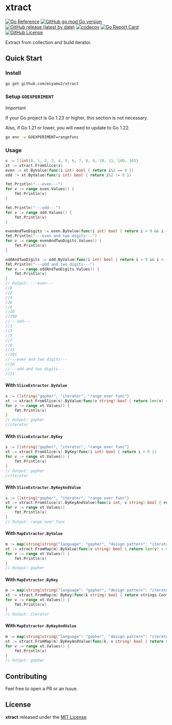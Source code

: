 # xtract

[![Go Reference](https://pkg.go.dev/badge/github.com/miyamo2/xtract.svg)](https://pkg.go.dev/github.com/miyamo2/xtract)
[![GitHub go.mod Go version](https://img.shields.io/github/go-mod/go-version/miyamo2/xtract)](https://img.shields.io/github/go-mod/go-version/miyamo2/xtract)
[![GitHub release (latest by date)](https://img.shields.io/github/v/release/miyamo2/xtract)](https://img.shields.io/github/v/release/miyamo2/xtract)
[![codecov](https://codecov.io/gh/miyamo2/xtract/graph/badge.svg?token=PXU3HXGBWQ)](https://codecov.io/gh/miyamo2/xtract)
[![Go Report Card](https://goreportcard.com/badge/github.com/miyamo2/xtract)](https://goreportcard.com/report/github.com/miyamo2/xtract)
[![GitHub License](https://img.shields.io/github/license/miyamo2/xtract?&color=blue)](https://img.shields.io/github/license/miyamo2/xtract?&color=blue)

Extract from collection and build iterator.

## Quick Start

### Install

```sh
go get github.com/miyamo2/xtract
```

### Setup `GOEXPERIMENT`

> [!IMPORTANT]
> 
> If your Go project is Go 1.23 or higher, this section is not necessary.
> 
> Also, if Go 1.21 or lower, you will need to update to Go 1.22.

```sh
go env -w GOEXPERIMENT=rangefunc
```

### Usage

```go
s := []int{0, 1, 2, 3, 4, 5, 6, 7, 8, 9, 10, 11, 100, 101}
xt := xtract.FromSlice(s)
even := xt.ByValue(func(i int) bool { return i%2 == 0 })
odd := xt.ByValue(func(i int) bool { return i%2 != 0 })

fmt.Println("---even---")
for v := range even.Values() {
    fmt.Println(v)
}

fmt.Println("---odd---")
for v := range odd.Values() {
    fmt.Println(v)
}

evenAndTwoDigits := even.ByValue(func(i int) bool { return i > 9 && i < 100 })
fmt.Println("---even and two digits---")
for v := range evenAndTwoDigits.Values() {
    fmt.Println(v)
}

oddAndTwoDigits := odd.ByValue(func(i int) bool { return i > 9 && i < 100 })
fmt.Println("---odd and two digits---")
for v := range oddAndTwoDigits.Values() {
    fmt.Println(v)
}
// Output: ---even---
//0
//2
//4
//6
//8
//10
//100
//---odd---
//1
//3
//5
//7
//9
//11
//101
//---even and two digits---
//10
//---odd and two digits---
//11
```

#### With `SliceExtractor.ByValue`

```go
s := []string{"gopher", "iterator", "range over func"}
xt := xtract.FromSlice(s).ByValue(func(v string) bool { return len(v) < 9 })
for v := range xt.Values() {
    fmt.Println(v)
}
// Output: gopher
//iterator
```

#### With `SliceExtractor.ByKey`

```go
s := []string{"gopher", "iterator", "range over func"}
xt := xtract.FromSlice(s).ByKey(func(i int) bool { return i > 0 })
for v := range xt.Values() {
    fmt.Println(v)
}
// Output: gopher
//iterator
```

#### With `SliceExtractor.ByKeyAndValue`

```go
s := []string{"gopher", "iterator", "range over func"}
xt := xtract.FromSlice(s).ByKeyAndValue(func(i int, v string) bool { return i > 1 && len(v) > 6 })
for v := range xt.Values()
    fmt.Println(v)
}
// Output: range over func
```

#### With `MapExtractor.ByValue`

```go
m := map[string]string{"language": "gopher", "design pattern": "iterator", "implementation": "range over func"}
xt := xtract.FromMap(m).ByValue(func(v string) bool { return len(v) < 8 })
for v := range xt.Values() {
    fmt.Println(v)
}
// Output: gopher
```

#### With `MapExtractor.ByKey`

```go
m := map[string]string{"language": "gopher", "design pattern": "iterator", "implementation": "range over func"}
xt := xtract.FromMap(m).ByKey(func(k string) bool { return strings.Contains(k, " ") })
for v := range xt.Values() {
    fmt.Println(v)
}
// Output: iterator
```

#### With `MapExtractor.ByKeyAndValue`

```go
m := map[string]string{"language": "gopher", "design pattern": "iterator", "implementation": "range over func"}
xt := xtract.FromMap(m).ByKeyAndValue(func(k, v string) bool { return strings.Contains(k, "e") && len(v) < 8 })
for v := range xt.Values() {
    fmt.Println(v)
}
// Output: gopher
```

## Contributing

Feel free to open a PR or an Issue.

## License

**xtract** released under the [MIT License](https://github.com/miyamo2/xtract/blob/main/LICENSE)
